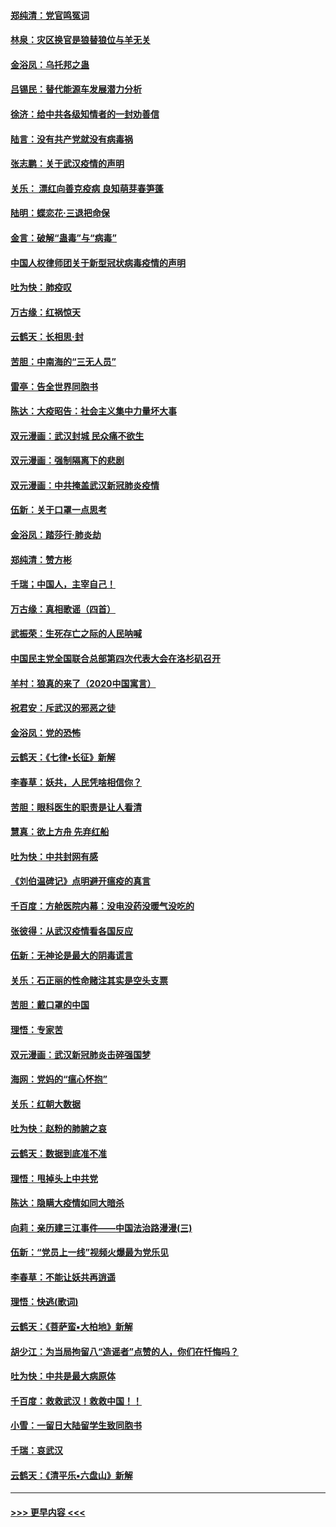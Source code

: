 #### [郑纯清：党官鸣冤词](../pages/nsc993/n11870938.md?t=02151902) 
#### [林泉：灾区换官是狼替狼位与羊无关](../pages/nsc993/n11870896.md?t=02151902) 
#### [金浴凤：乌托邦之蛊](../pages/nsc993/n11870879.md?t=02151902) 
#### [吕锡民：替代能源车发展潜力分析](../pages/nsc993/n11870656.md?t=02151902) 
#### [徐济：给中共各级知情者的一封劝善信](../pages/nsc993/n11868561.md?t=02151902) 
#### [陆言：没有共产党就没有病毒祸](../pages/nsc993/n11868232.md?t=02151902) 
#### [张志鹏：关于武汉疫情的声明](../pages/nsc993/n11867182.md?t=02151902) 
#### [关乐： 漂红向善克疫病 良知萌芽春笋蓬](../pages/nsc993/n11865710.md?t=02151902) 
#### [陆明：蝶恋花‧三退把命保](../pages/nsc993/n11865673.md?t=02151902) 
#### [金言：破解“蛊毒”与“病毒”](../pages/nsc993/n11864103.md?t=02151902) 
#### [中国人权律师团关于新型冠状病毒疫情的声明](../pages/nsc993/n11864249.md?t=02151902) 
#### [吐为快：肺疫叹](../pages/nsc993/n11864027.md?t=02151902) 
#### [万古缘：红祸惊天](../pages/nsc993/n11864079.md?t=02151902) 
#### [云鹤天：长相思‧封](../pages/nsc993/n11864006.md?t=02151902) 
#### [苦胆：中南海的“三无人员”](../pages/nsc993/n11862997.md?t=02151902) 
#### [雷亭：告全世界同胞书](../pages/nsc993/n11862572.md?t=02151902) 
#### [陈达：大疫昭告：社会主义集中力量坏大事](../pages/nsc993/n11859419.md?t=02151902) 
#### [双元漫画：武汉封城 民众痛不欲生](../pages/nsc993/n11859287.md?t=02151902) 
#### [双元漫画：强制隔离下的悲剧](../pages/nsc993/n11859244.md?t=02151902) 
#### [双元漫画：中共掩盖武汉新冠肺炎疫情](../pages/nsc993/n11858249.md?t=02151902) 
#### [伍新：关于口罩一点思考](../pages/nsc993/n11859195.md?t=02151902) 
#### [金浴凤：踏莎行‧肺炎劫](../pages/nsc993/n11858227.md?t=02151902) 
#### [郑纯清：赞方彬](../pages/nsc993/n11856803.md?t=02151902) 
#### [千瑞；中国人，主宰自己！](../pages/nsc993/n11856793.md?t=02151902) 
#### [万古缘：真相歌谣（四首）](../pages/nsc993/n11856263.md?t=02151902) 
#### [武振荣：生死存亡之际的人民呐喊](../pages/nsc993/n11856256.md?t=02151902) 
#### [中国民主党全国联合总部第四次代表大会在洛杉矶召开](../pages/nsc993/n11856344.md?t=02151902) 
#### [羊村：狼真的来了（2020中国寓言）](../pages/nsc993/n11856229.md?t=02151902) 
#### [祝君安：斥武汉的邪恶之徒](../pages/nsc993/n11855861.md?t=02151902) 
#### [金浴凤：党的恐怖](../pages/nsc993/n11855849.md?t=02151902) 
#### [云鹤天：《七律▪长征》新解](../pages/nsc993/n11855479.md?t=02151902) 
#### [李春草：妖共，人民凭啥相信你？](../pages/nsc993/n11855196.md?t=02151902) 
#### [苦胆：眼科医生的职责是让人看清](../pages/nsc993/n11853840.md?t=02151902) 
#### [慧真：欲上方舟 先弃红船](../pages/nsc993/n11853483.md?t=02151902) 
#### [吐为快：中共封网有感](../pages/nsc993/n11852575.md?t=02151902) 
#### [《刘伯温碑记》点明避开瘟疫的真言](../pages/nsc993/n11852128.md?t=02151902) 
#### [千百度：方舱医院内幕：没电没药没暖气没吃的](../pages/nsc993/n11850211.md?t=02151902) 
#### [张彼得：从武汉疫情看各国反应](../pages/nsc993/n11850102.md?t=02151902) 
#### [伍新：无神论是最大的阴毒谎言](../pages/nsc993/n11846129.md?t=02151902) 
#### [关乐：石正丽的性命赌注其实是空头支票](../pages/nsc993/n11846109.md?t=02151902) 
#### [苦胆：戴口罩的中国](../pages/nsc993/n11845576.md?t=02151902) 
#### [理悟：专家苦](../pages/nsc993/n11845564.md?t=02151902) 
#### [双元漫画：武汉新冠肺炎击碎强国梦](../pages/nsc993/n11843320.md?t=02151902) 
#### [海网：党妈的“瘟心怀抱”](../pages/nsc993/n11840740.md?t=02151902) 
#### [关乐：红朝大数据](../pages/nsc993/n11840675.md?t=02151902) 
#### [吐为快：赵粉的肺腑之哀](../pages/nsc993/n11840618.md?t=02151902) 
#### [云鹤天：数据到底准不准](../pages/nsc993/n11840325.md?t=02151902) 
#### [理悟：甩掉头上中共党](../pages/nsc993/n11838826.md?t=02151902) 
#### [陈达：隐瞒大疫情如同大暗杀](../pages/nsc993/n11838771.md?t=02151902) 
#### [向莉：亲历建三江事件——中国法治路漫漫(三)](../pages/nsc993/n11831825.md?t=02151902) 
#### [伍新：“党员上一线”视频火爆最为党乐见](../pages/nsc993/n11838200.md?t=02151902) 
#### [李春草：不能让妖共再逍遥](../pages/nsc993/n11838102.md?t=02151902) 
#### [理悟：快逃(歌词)](../pages/nsc993/n11838083.md?t=02151902) 
#### [云鹤天：《菩萨蛮▪大柏地》新解](../pages/nsc993/n11838059.md?t=02151902) 
#### [胡少江：为当局拘留八“造谣者”点赞的人，你们在忏悔吗？](../pages/nsc993/n11836801.md?t=02151902) 
#### [吐为快：中共是最大病原体](../pages/nsc993/n11836748.md?t=02151902) 
#### [千百度：救救武汉！救救中国！！](../pages/nsc993/n11836145.md?t=02151902) 
#### [小雪：一留日大陆留学生致同胞书](../pages/nsc993/n11834624.md?t=02151902) 
#### [千瑞：哀武汉](../pages/nsc993/n11833647.md?t=02151902) 
#### [云鹤天：《清平乐▪六盘山》新解](../pages/nsc993/n11833611.md?t=02151902) 

----
#### [ >>> 更早内容 <<< ](../indexes/nsc993-earlier.md)
